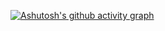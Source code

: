 <!-- ![my snake](https://raw.githubusercontent.com/DIY0R/DIY0R/output/github-contribution-grid-snake.svg)  -->

[![Ashutosh's github activity graph](https://activity-graph.herokuapp.com/graph?username=DIY0R&theme=github-dark&color=7048E8&line=39D353&point=F82900&hide_border=true&area=true&area_color=39D353)](https://github.com/ashutosh00710/github-readme-activity-graph)
